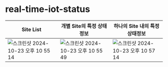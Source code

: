 # real-time-iot-status

| Site List                                                                                                                                   | 개별 Site의 특정 상태정보                                                                                                                        | 하나의 Site 내의 특정 상태정보                                                                                                                   |
| ------------------------------------------------------------------------------------------------------------------------------------------- | ------------------------------------------------------------------------------------------------------------------------------------------- | ------------------------------------------------------------------------------------------------------------------------------------------- |
| <img alt="스크린샷 2024-10-23 오후 10 55 14" src="https://github.com/user-attachments/assets/84c5b637-af32-4afc-800b-7a8bc4b56281"> | <img alt="스크린샷 2024-10-23 오후 10 55 49" src="https://github.com/user-attachments/assets/afe91a4b-2642-4ab5-9b53-54c7285450ec"> | <img alt="스크린샷 2024-10-23 오후 10 57 14" src="https://github.com/user-attachments/assets/2d221d96-f77f-4c0f-863d-3c584b8643af"> |
